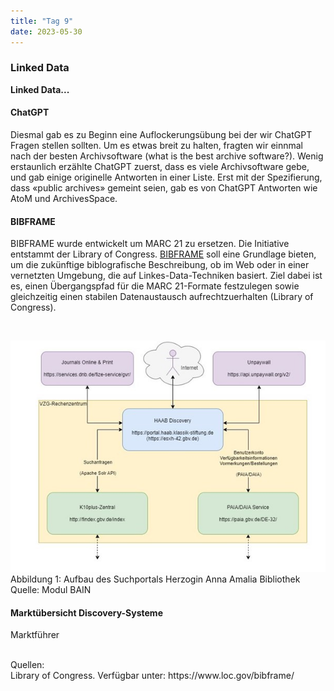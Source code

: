 ```yaml
---
title: "Tag 9"
date: 2023-05-30
---
```


### Linked Data  
**Linked Data...**



#### **ChatGPT**
Diesmal gab es zu Beginn eine Auflockerungsübung bei der wir ChatGPT Fragen stellen sollten. Um es etwas breit zu halten, fragten wir einnmal nach der besten Archivsoftware  (what is the best archive software?). Wenig erstaunlich erzählte ChatGPT zuerst, dass es viele Archivsoftware gebe, und gab einige originelle Antworten in einer Liste. Erst mit der Spezifierung, dass «public archives» gemeint seien, gab es von ChatGPT Antworten wie AtoM und ArchivesSpace.
<br>


#### **BIBFRAME**<br>
BIBFRAME wurde entwickelt um MARC 21 zu ersetzen. Die Initiative entstammt der Library of Congress. <a href="https://www.loc.gov/bibframe/">BIBFRAME</a> soll eine Grundlage bieten, um die zukünftige biblografische Beschreibung, ob im Web oder in einer vernetzten Umgebung, die auf Linkes-Data-Techniken basiert. Ziel dabei ist es, einen Übergangspfad für die MARC 21-Formate festzulegen sowie gleichzeitig einen stabilen Datenaustausch aufrechtzuerhalten (Library of Congress).



 <br>

![](https://raw.githubusercontent.com/brandensarah/Lerntagebuch/master/_posts/bild_le_8_1.JPG)
 <br>
 Abbildung 1: Aufbau des Suchportals Herzogin Anna Amalia Bibliothek Quelle: Modul BAIN
 <br>
#### **Marktübersicht Discovery-Systeme**<br>
Marktführer

<br>
Quellen: 
 <br>
Library of Congress. Verfügbar unter: https://www.loc.gov/bibframe/
 <br>

 <br>

 <br>

 <br>


